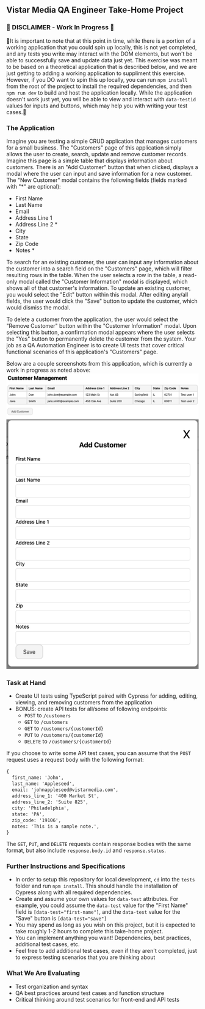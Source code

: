 ## Vistar Media QA Engineer Take-Home Project

### 🚧 DISCLAIMER - Work In Progress 🚧

🚧It is important to note that at this point in time, while there is a portion of a working application that you could spin up locally, this is not yet completed, and any tests you write may interact with the DOM elements, but won't be able to successfully save and update data just yet. This exercise was meant to be based on a theoretical application that is described below, and we are just getting to adding a working application to suppliment this exercise. However, if you DO want to spin this up locally, you can run `npm install` from the root of the project to install the required dependencies, and then `npm run dev` to build and host the application locally. While the application doesn't work just yet, you will be able to view and interact with `data-testid` values for inputs and buttons, which may help you with writing your test cases.🚧

### The Application
Imagine you are testing a simple CRUD application that manages customers for a small business. The "Customers" page of this application simply allows the user to create, search, update and remove customer records. Imagine this page is a simple table that displays information about customers. There is an "Add Customer" button that when clicked, displays a modal where the user can input and save information for a new customer. The "New Customer" modal contains the following fields (fields marked with "*" are optional): 
* First Name
* Last Name
* Email
* Address Line 1
* Address Line 2 *
* City
* State
* Zip Code
* Notes *

To search for an existing customer, the user can input any information about the customer into a search field on the "Customers" page, which will filter resulting rows in the table. When the user selects a row in the table, a read-only modal called the "Customer Information" modal is displayed, which shows all of that customer's information.  To update an existing customer, you would select the "Edit" button within this modal. After editing any/all fields, the user would click the "Save" button to update the customer, which would dismiss the modal.

To delete a customer from the application, the user would select the "Remove Customer" button within the "Customer Information" modal. Upon selecting this button, a confirmation modal appears where the user selects the "Yes" button to permanently delete the customer from the system.  Your job as a QA Automation Engineer is to create UI tests that cover critical functional scenarios of this application's "Customers" page.

Below are a couple screenshots from this application, which is currently a work in progress as noted above:
![Customers Table](images/CustomersTable.png)
![Add Customer Modal](images/AddCustomerModal.png)

### Task at Hand
* Create UI tests using TypeScript paired with Cypress for adding, editing, viewing, and removing customers from the application
* BONUS: create API tests for all/some of following endpoints:
  - `POST` to `/customers`
  - `GET` to `/customers`
  - `GET` to `/customers/{customerId}`
  - `PUT` to `/customers/{customerId}`
  - `DELETE` to `/customers/{customerId}`
 
If you choose to write some API test cases, you can assume that the `POST` request uses a request body with the following format:
```
{
  first_name: 'John',
  last_name: 'Appleseed',
  email: 'johnappleseed@vistarmedia.com',
  address_line_1: '400 Market St',
  address_line_2: 'Suite 825',
  city: 'Philadelphia',
  state: 'PA',
  zip_code: '19106',
  notes: 'This is a sample note.',
}
```

The `GET`, `PUT`, and `DELETE` requests contain response bodies with the same format, but also include `response.body.id` and `response.status`.

### Further Instructions and Specifications
* In order to setup this repository for local development, `cd` into the `tests` folder and run `npm install`. This should handle the installation of Cypress along with all required dependencies.
* Create and assume your own values for `data-test` attributes. For example, you could assume the `data-test` value for the "First Name" field is `[data-test="first-name"]`, and the `data-test` value for the "Save" button is `[data-test="save"]`
* You may spend as long as you wish on this project, but it is expected to take roughly 1-2 hours to complete this take-home project.
* You can implement anything you want! Dependencies, best practices, additional test cases, etc.
* Feel free to add additional test cases, even if they aren't completed, just to express testing scenarios that you are thinking about

### What We Are Evaluating
* Test organization and syntax
* QA best practices around test cases and function structure
* Critical thinking around test scenarios for front-end and API tests
